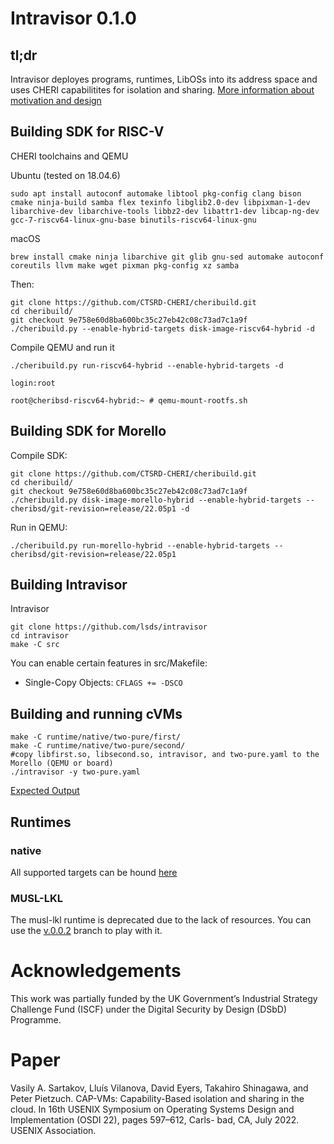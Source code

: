 # Intravisor  0.1.0


## tl;dr

Intravisor deployes programs, runtimes, LibOSs into its address space and uses CHERI capabilitites for isolation and sharing.
[More information about motivation and design](https://fosdem.org/2022/schedule/event/tee_intravisor/)

## Building SDK for RISC-V

CHERI toolchains and QEMU 

Ubuntu (tested on 18.04.6)
```
sudo apt install autoconf automake libtool pkg-config clang bison cmake ninja-build samba flex texinfo libglib2.0-dev libpixman-1-dev libarchive-dev libarchive-tools libbz2-dev libattr1-dev libcap-ng-dev gcc-7-riscv64-linux-gnu-base binutils-riscv64-linux-gnu
```
macOS
```
brew install cmake ninja libarchive git glib gnu-sed automake autoconf coreutils llvm make wget pixman pkg-config xz samba
```

Then:
```
git clone https://github.com/CTSRD-CHERI/cheribuild.git
cd cheribuild/
git checkout 9e758e60d8ba600bc35c27eb42c08c73ad7c1a9f
./cheribuild.py --enable-hybrid-targets disk-image-riscv64-hybrid -d
```

Compile QEMU and run it
```
./cheribuild.py run-riscv64-hybrid --enable-hybrid-targets -d

login:root 

root@cheribsd-riscv64-hybrid:~ # qemu-mount-rootfs.sh
```

## Building SDK for Morello

Compile SDK:

```
git clone https://github.com/CTSRD-CHERI/cheribuild.git
cd cheribuild/
git checkout 9e758e60d8ba600bc35c27eb42c08c73ad7c1a9f
./cheribuild.py disk-image-morello-hybrid --enable-hybrid-targets --cheribsd/git-revision=release/22.05p1 -d
```
Run in QEMU:

```
./cheribuild.py run-morello-hybrid --enable-hybrid-targets --cheribsd/git-revision=release/22.05p1
```


## Building Intravisor

Intravisor
```
git clone https://github.com/lsds/intravisor
cd intravisor
make -C src 
```

You can enable certain features in src/Makefile:
* Single-Copy Objects: `CFLAGS += -DSCO`

## Building and running cVMs

```
make -C runtime/native/two-pure/first/
make -C runtime/native/two-pure/second/
#copy libfirst.so, libsecond.so, intravisor, and two-pure.yaml to the Morello (QEMU or board)
./intravisor -y two-pure.yaml
```

[Expected Output](runtime/native/)


## Runtimes

### native

All supported targets can be hound [here](runtime/native)


### MUSL-LKL

The musl-lkl runtime is deprecated due to the lack of resources. You can use the [v.0.0.2](https://github.com/lsds/intravisor/tree/v0.0.2) branch to play with it.


# Acknowledgements

This work was partially funded by the UK Government’s Industrial Strategy Challenge Fund (ISCF) under the Digital Security by Design (DSbD) Programme.

# Paper 

Vasily A. Sartakov, Lluís Vilanova, David Eyers, Takahiro Shinagawa, and Peter Pietzuch. CAP-VMs: Capability-Based isolation and sharing in the cloud. In 16th USENIX Symposium on Operating Systems Design and Implementation (OSDI 22), pages 597–612, Carls- bad, CA, July 2022. USENIX Association.

